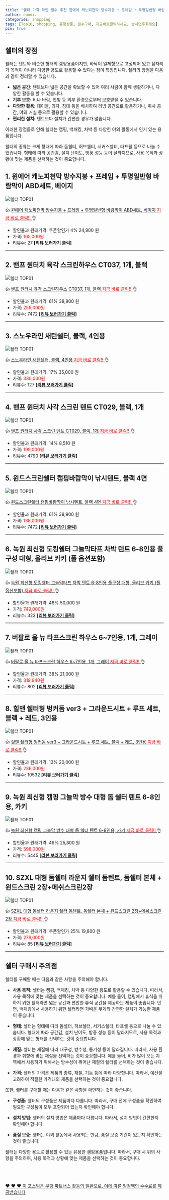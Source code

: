 ```yaml
---
title: "쉘터 가격 확인 필수 추천 윈에어 캐노피천막 방수지붕 + 프레임 + 투명일반형 바람막이 ABD세트, 베이지 비교 장점 구매가이드"
author: eunmi.
categories: shopping
tags: [Top10, shopping, 유행상품, 필수구매, 지금바로클릭하세요, 놓치면후회해요]
pin: true
---
```

## 쉘터의 장점

쉘터는 텐트와 비슷한 형태의 캠핑용품이지만, 바닥이 일체형으로 고정되어 있고 잠자리가 목적이 아니라 다양한 용도로 활용할 수 있다는 점이 특징입니다. 쉘터의 장점을 다음과 같이 정리할 수 있습니다.

* **넓은 공간:** 텐트보다 넓은 공간을 확보할 수 있어 여러 사람이 함께 생활하거나, 다양한 활동을 할 수 있습니다.
* **기후 보호:** 비나 바람, 햇빛 등 외부 환경으로부터 보호받을 수 있습니다.
* **다양한 활용:** 테이블, 의자, 침대 등을 배치하여 리빙 공간으로 활용하거나, 취사 공간, 야외 거실 등으로 활용할 수 있습니다.
* **편리한 설치:** 텐트보다 설치가 간편한 경우가 많습니다.

이러한 장점들로 인해 쉘터는 캠핑, 백패킹, 차박 등 다양한 야외 활동에서 인기 있는 용품입니다.

쉘터의 종류는 크게 형태에 따라 돔쉘터, 허브쉘터, 서커스쉘터, 타프쉘 등으로 나눌 수 있습니다. 형태에 따라 공간감, 설치 난이도, 방풍 성능 등이 달라지므로, 사용 목적과 상황에 맞는 제품을 선택하는 것이 중요합니다.

   

## 1. 윈에어 캐노피천막 방수지붕 + 프레임 + 투명일반형 바람막이 ABD세트, 베이지

![쉘터 TOP01](https://thumbnail6.coupangcdn.com/thumbnails/remote/230x230ex/image/retail/images/2023/02/14/9/2/6fe7c5d0-32bf-42fe-8082-af091f0dbeeb.jpg)


👍 [윈에어 캐노피천막 방수지붕 + 프레임 + 투명일반형 바람막이 ABD세트, 베이지 <font color=red> 지금 바로 클릭!! </font> ](https://link.coupang.com/re/AFFSDP?lptag=AF3617701&subid=GithubCoopas&pageKey=7135688968&traceid=V0-153&itemId=17903900555&vendorItemId=85066667489) 👌 


- 할인율과 원래가격: 쿠폰할인가 4%  24,900   원
- 가격: <span style='color:red'>165,000원</span>
- 리뷰수: 27  [**[리뷰 보러가기 클릭]**](https://link.coupang.com/re/AFFSDP?lptag=AF3617701&subid=GithubCoopas&pageKey=7135688968&traceid=V0-153&itemId=17903900555&vendorItemId=85066667489)

---


   

## 2. 밴프 원터치 육각 스크린하우스 CT037, 1개, 블랙

![쉘터 TOP01](https://thumbnail8.coupangcdn.com/thumbnails/remote/230x230ex/image/retail/images/318327120798314-e77c9512-bc1a-46aa-8520-65f734cbdcf8.jpg)


👍 [밴프 원터치 육각 스크린하우스 CT037, 1개, 블랙 <font color=red> 지금 바로 클릭!! </font> ](https://link.coupang.com/re/AFFSDP?lptag=AF3617701&subid=GithubCoopas&pageKey=6776400253&traceid=V0-153&itemId=15923765417&vendorItemId=83131012301) 👌 


- 할인율과 원래가격: 61%  38,900   원
- 가격: <span style='color:red'>259,000원</span>
- 리뷰수: 7472  [**[리뷰 보러가기 클릭]**](https://link.coupang.com/re/AFFSDP?lptag=AF3617701&subid=GithubCoopas&pageKey=6776400253&traceid=V0-153&itemId=15923765417&vendorItemId=83131012301)

---


   

## 3. 스노우라인 새턴쉘터, 블랙, 4인용

![쉘터 TOP01](https://thumbnail7.coupangcdn.com/thumbnails/remote/230x230ex/image/retail/images/475764080393327-11dfb5a6-dbfc-4607-90fe-5791e5818a27.jpg)


👍 [스노우라인 새턴쉘터, 블랙, 4인용 <font color=red> 지금 바로 클릭!! </font> ](https://link.coupang.com/re/AFFSDP?lptag=AF3617701&subid=GithubCoopas&pageKey=5381592684&traceid=V0-153&itemId=7996272307&vendorItemId=75285108574) 👌 


- 할인율과 원래가격: 17%  35,000   원
- 가격: <span style='color:red'>330,000원</span>
- 리뷰수: 127  [**[리뷰 보러가기 클릭]**](https://link.coupang.com/re/AFFSDP?lptag=AF3617701&subid=GithubCoopas&pageKey=5381592684&traceid=V0-153&itemId=7996272307&vendorItemId=75285108574)

---


   

## 4. 밴프 원터치 사각 스크린 텐트 CT029, 블랙, 1개

![쉘터 TOP01](https://thumbnail7.coupangcdn.com/thumbnails/remote/230x230ex/image/retail/images/2021/12/03/13/5/521171e7-1271-45f6-b66a-aec57ffaeaf5.jpg)


👍 [밴프 원터치 사각 스크린 텐트 CT029, 블랙, 1개 <font color=red> 지금 바로 클릭!! </font> ](https://link.coupang.com/re/AFFSDP?lptag=AF3617701&subid=GithubCoopas&pageKey=6216738460&traceid=V0-153&itemId=12419969585&vendorItemId=79689320153) 👌 


- 할인율과 원래가격: 14%  8,510   원
- 가격: <span style='color:red'>199,000원</span>
- 리뷰수: 4790  [**[리뷰 보러가기 클릭]**](https://link.coupang.com/re/AFFSDP?lptag=AF3617701&subid=GithubCoopas&pageKey=6216738460&traceid=V0-153&itemId=12419969585&vendorItemId=79689320153)

---


   

## 5. 윈드스크린쉘터 캠핑바람막이 낚시텐트, 블랙 4면

![쉘터 TOP01](https://thumbnail8.coupangcdn.com/thumbnails/remote/230x230ex/image/vendor_inventory/4eac/2ece14a9581d3e70e0e1fe97754dfa5579a5f6401784ef48688175fb6a82.jpg)


👍 [윈드스크린쉘터 캠핑바람막이 낚시텐트, 블랙 4면 <font color=red> 지금 바로 클릭!! </font> ](https://link.coupang.com/re/AFFSDP?lptag=AF3617701&subid=GithubCoopas&pageKey=6530236506&traceid=V0-153&itemId=14500982553&vendorItemId=81744013450) 👌 


- 할인율과 원래가격: 61%  38,900   원
- 가격: <span style='color:red'>138,000원</span>
- 리뷰수: 7472  [**[리뷰 보러가기 클릭]**](https://link.coupang.com/re/AFFSDP?lptag=AF3617701&subid=GithubCoopas&pageKey=6530236506&traceid=V0-153&itemId=14500982553&vendorItemId=81744013450)

---


   

## 6. 녹원 최신형 도킹쉘터 그늘막타프 차박 텐트 6-8인용 풀구성 대형, 올리브 카키 (풀 옵션포함)

![쉘터 TOP01](https://thumbnail10.coupangcdn.com/thumbnails/remote/230x230ex/image/vendor_inventory/683b/89daa6b427d199427db6c687233b3d7e585df397b902bdfabf1991bbaa01.jpg)


👍 [녹원 최신형 도킹쉘터 그늘막타프 차박 텐트 6-8인용 풀구성 대형, 올리브 카키 (풀 옵션포함) <font color=red> 지금 바로 클릭!! </font> ](https://link.coupang.com/re/AFFSDP?lptag=AF3617701&subid=GithubCoopas&pageKey=7697701338&traceid=V0-153&itemId=20601341962&vendorItemId=87676069460) 👌 


- 할인율과 원래가격: 46%  50,000   원
- 가격: <span style='color:red'>749,000원</span>
- 리뷰수: 323  [**[리뷰 보러가기 클릭]**](https://link.coupang.com/re/AFFSDP?lptag=AF3617701&subid=GithubCoopas&pageKey=7697701338&traceid=V0-153&itemId=20601341962&vendorItemId=87676069460)

---


   

## 7. 버팔로 올 뉴 타프스크린 하우스 6~7인용, 1개, 그레이

![쉘터 TOP01](https://thumbnail6.coupangcdn.com/thumbnails/remote/230x230ex/image/retail/images/2022/06/13/14/7/d3177899-b626-4e86-ae7a-294fc855ea6b.jpg)


👍 [버팔로 올 뉴 타프스크린 하우스 6~7인용, 1개, 그레이 <font color=red> 지금 바로 클릭!! </font> ](https://link.coupang.com/re/AFFSDP?lptag=AF3617701&subid=GithubCoopas&pageKey=6577370908&traceid=V0-153&itemId=14787853690&vendorItemId=82027871986) 👌 


- 할인율과 원래가격: 38%  21,000   원
- 가격: <span style='color:red'>319,940원</span>
- 리뷰수: 802  [**[리뷰 보러가기 클릭]**](https://link.coupang.com/re/AFFSDP?lptag=AF3617701&subid=GithubCoopas&pageKey=6577370908&traceid=V0-153&itemId=14787853690&vendorItemId=82027871986)

---


   

## 8. 힐맨 쉘터형 벙커돔 ver3 + 그라운드시트 + 루프 세트, 블랙 + 레드, 3인용

![쉘터 TOP01](https://thumbnail6.coupangcdn.com/thumbnails/remote/230x230ex/image/retail/images/1572196065787364-0abfe9c4-c34b-4668-aa2b-fa0044a3b1ed.jpg)


👍 [힐맨 쉘터형 벙커돔 ver3 + 그라운드시트 + 루프 세트, 블랙 + 레드, 3인용 <font color=red> 지금 바로 클릭!! </font> ](https://link.coupang.com/re/AFFSDP?lptag=AF3617701&subid=GithubCoopas&pageKey=5117420066&traceid=V0-153&itemId=6990460688&vendorItemId=74282759908) 👌 


- 할인율과 원래가격: 13%  20,000   원
- 가격: <span style='color:red'>236,000원</span>
- 리뷰수: 10532  [**[리뷰 보러가기 클릭]**](https://link.coupang.com/re/AFFSDP?lptag=AF3617701&subid=GithubCoopas&pageKey=5117420066&traceid=V0-153&itemId=6990460688&vendorItemId=74282759908)

---


   

## 9. 녹원 최신형 캠핑 그늘막 방수 대형 돔 쉘터 텐트 6-8인용, 카키

![쉘터 TOP01](https://thumbnail9.coupangcdn.com/thumbnails/remote/230x230ex/image/vendor_inventory/16a8/e3216d78bdf2b22d4702abb554f38d05668a95bd692ceb3452aedc265f41.jpg)


👍 [녹원 최신형 캠핑 그늘막 방수 대형 돔 쉘터 텐트 6-8인용, 카키 <font color=red> 지금 바로 클릭!! </font> ](https://link.coupang.com/re/AFFSDP?lptag=AF3617701&subid=GithubCoopas&pageKey=7697689528&traceid=V0-153&itemId=20601287131&vendorItemId=87676015158) 👌 


- 할인율과 원래가격: 46%  25,800   원
- 가격: <span style='color:red'>598,000원</span>
- 리뷰수: 5445  [**[리뷰 보러가기 클릭]**](https://link.coupang.com/re/AFFSDP?lptag=AF3617701&subid=GithubCoopas&pageKey=7697689528&traceid=V0-153&itemId=20601287131&vendorItemId=87676015158)

---


   

## 10. SZXL 대형 돔쉘터 라운지 쉘터 돔텐트, 돔쉘터 본체 + 윈드스크린 2장+메쉬스크린2장

![쉘터 TOP01](https://thumbnail7.coupangcdn.com/thumbnails/remote/230x230ex/image/vendor_inventory/6990/d256b503de8e95ff4629ce19b7af804c811ca6ea1e09e9297e419ee65c3c.png)


👍 [SZXL 대형 돔쉘터 라운지 쉘터 돔텐트, 돔쉘터 본체 + 윈드스크린 2장+메쉬스크린2장 <font color=red> 지금 바로 클릭!! </font> ](https://link.coupang.com/re/AFFSDP?lptag=AF3617701&subid=GithubCoopas&pageKey=7210201375&traceid=V0-153&itemId=18244509096&vendorItemId=85391365892) 👌 


- 할인율과 원래가격: 쿠폰할인가 25%  19,800   원
- 가격: <span style='color:red'>276,000원</span>
- 리뷰수: 85  [**[리뷰 보러가기 클릭]**](https://link.coupang.com/re/AFFSDP?lptag=AF3617701&subid=GithubCoopas&pageKey=7210201375&traceid=V0-153&itemId=18244509096&vendorItemId=85391365892)

---
## 쉘터 구매시 주의점

쉘터를 구매할 때는 다음과 같은 사항을 주의해야 합니다.

* **사용 목적:** 쉘터는 캠핑, 백패킹, 차박 등 다양한 용도로 활용할 수 있습니다. 따라서, 사용 목적에 맞는 제품을 선택하는 것이 중요합니다. 예를 들어, 캠핑에서 휴식을 취하기 위한 쉘터라면 넓은 공간과 편안한 휴식 공간을 제공하는 제품이 좋습니다. 반면, 백패킹에서 사용하기 위한 쉘터라면 가벼운 무게와 간편한 설치가 가능한 제품이 좋습니다.

* **형태:** 쉘터는 형태에 따라 돔쉘터, 허브쉘터, 서커스쉘터, 타프쉘 등으로 나눌 수 있습니다. 형태에 따라 공간감, 설치 난이도, 방풍 성능 등이 달라지므로, 사용 목적과 상황에 맞는 형태를 선택하는 것이 중요합니다.

* **재질:** 쉘터는 재질에 따라 내구성, 방수성, 통기성 등이 달라집니다. 따라서, 사용 환경과 취향에 맞는 재질을 선택하는 것이 중요합니다. 예를 들어, 비가 많이 오는 지역에서 사용하기 위해서는 방수성이 뛰어난 재질의 쉘터를 선택하는 것이 좋습니다.

* **가격:** 쉘터의 가격은 제품의 종류, 재질, 기능 등에 따라 다양합니다. 따라서, 예산을 고려하여 적절한 가격대의 제품을 선택하는 것이 중요합니다.

또한, 쉘터를 구매할 때는 다음과 같은 사항을 확인하는 것이 좋습니다.

* **구성품:** 쉘터의 구성품은 제품마다 다릅니다. 따라서, 구매 전에 구성품을 확인하여 필요한 구성품이 모두 포함되어 있는지 확인해야 합니다.

* **설치 방법:** 쉘터의 설치 방법은 제품마다 다릅니다. 따라서, 설치 방법이 간편한지 확인해야 합니다.

* **품질 보증:** 쉘터는 야외 활동에서 사용되는 만큼, 품질 보증 기간이 있는지 확인하는 것이 좋습니다.

쉘터는 다양한 용도로 활용할 수 있는 유용한 캠핑용품입니다. 따라서, 구매 시 위의 사항을 주의하여, 사용 목적과 상황에 맞는 제품을 선택하는 것이 중요합니다.<br><br><br><br><br> [ ❤ ❤ ❤ 이 포스팅은 쿠팡 파트너스 활동의 일환으로, 이에 따른 일정액의 수수료를 제공받습니다](https://link.coupang.com/a/bcEFyh)